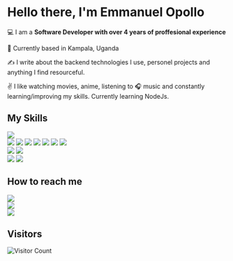 # Hello there, I'm Emmanuel Opollo

:computer: I am a **Software Developer with over 4 years of proffesional experience**

:pushpin: Currently based in Kampala, Uganda

:writing_hand: I write about the backend technologies I use, personel projects and anything I find resourceful.

:v: I like watching movies, anime, listening to :headphones: music and constantly learning/improving my skills.
    Currently learning NodeJs.


## My Skills

![](https://img.shields.io/badge/NodeJs-NodeJs/?logo=nodejs&style=for-the-badge&color=blue&logoColor=yellow)<br>
![](https://img.shields.io/badge/csharp-csharp/?logo=csharp&style=for-the-badge)
![](https://img.shields.io/badge/react-react/?logo=react&style=for-the-badge&color=black)
![](https://img.shields.io/badge/express_js-E34F26?logo=express&style=for-the-badge)
![](https://img.shields.io/badge/MongoDB-4EA94B?style=for-the-badge&logo=mongodb&logoColor=white)
![](https://img.shields.io/badge/Redis-DC382D?logo=Redis&style=for-the-badge&logoColor=black)
![](https://img.shields.io/badge/MySQL-0081CB?logo=MySQL&style=for-the-badge&logoColor=orange)
![](https://img.shields.io/badge/PostgreSQL-4169E1?logo=PostgreSQL&style=for-the-badge&logoColor=black)<br>
![](https://img.shields.io/badge/Git-F05032?logo=Git&style=for-the-badge&logoColor=black)
![](https://img.shields.io/badge/Docker-2496ED?logo=Docker&style=for-the-badge&logoColor=darkblue&color=blue)<br>
![](https://img.shields.io/badge/Azure--DevOps-0078D7?logo=Azure_DevOps&style=for-the-badge&color=darkblue)
![](https://img.shields.io/badge/Heroku-430098?style=for-the-badge&logo=heroku&logoColor=white)


## How to reach me

[![](https://img.shields.io/badge/LinkedIn-0A66C2?logo=LinkedIn&style=for-the-badge)](https://www.linkedin.com/in/emmanuel-opollo-5a258113a/)<br>
[![](https://img.shields.io/badge/Gmail-EA4335?logo=Gmail&style=for-the-badge&logoColor=white)](https://mail.google.com/mail/?view=cm&source=mailto&to=sage.emmy123@gmail.com)<br>
[![](https://img.shields.io/badge/Twitter-1DA1F2?logo=Twitter&style=for-the-badge&logoColor=white)](https://twitter.com/sageknighttech)



## Visitors

![Visitor Count](https://profile-counter.glitch.me/Sageemy123/count.svg)
